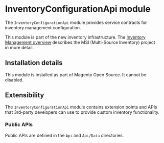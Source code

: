 # InventoryConfigurationApi module

The `InventoryConfigurationApi` module provides service contracts for inventory management configuration.

This module is part of the new inventory infrastructure. The
[Inventory Management overview](https://devdocs.magento.com/guides/v2.3/inventory/index.html)
describes the MSI (Multi-Source Inventory) project in more detail.

## Installation details

This module is installed as part of Magento Open Source. It cannot be disabled.

## Extensibility

The `InventoryConfigurationApi` module contains extension points and APIs that 3rd-party developers
can use to provide custom inventory functionality.

### Public APIs

Public APIs are defined in the `Api` and `Api/Data` directories.
